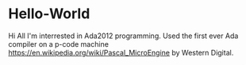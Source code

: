 # Hello-World
  Hi All
    I'm interrested in Ada2012 programming. Used the first ever Ada compiler on a p-code machine https://en.wikipedia.org/wiki/Pascal_MicroEngine by Western Digital. 
    
